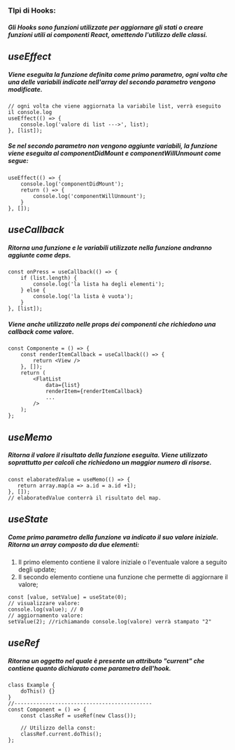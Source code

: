 ### TIpi di Hooks:

##### Gli Hooks sono funzioni utilizzate per aggiornare gli stati o creare funzioni utili ai componenti React, omettendo l'utilizzo delle classi.

## *useEffect*<br/>
##### Viene eseguita la funzione definita come primo parametro, ogni volta che una delle variabili indicate nell'array del secondo parametro vengono modificate.

```
// ogni volta che viene aggiornata la variabile list, verrà eseguito il console.log
useEffect(() => {
    console.log('valore di list --->', list);
}, [list]);
```
##### Se nel secondo parametro non vengono aggiunte variabili, la funzione viene eseguita al componentDidMount e componentWillUnmount come segue:
```
useEffect(() => {
    console.log('componentDidMount');
    return () => {
        console.log('componentWillUnmount');
    }
}, []);
```

## *useCallback*<br/>
##### Ritorna una funzione e le variabili utilizzate nella funzione andranno aggiunte come deps.
```
const onPress = useCallback(() => {
    if (list.length) {
        console.log('la lista ha degli elementi');
    } else {
        console.log('la lista è vuota');
    }
}, [list]);
```
##### Viene anche utilizzato nelle props dei componenti che richiedono una callback come valore.
```
const Componente = () => {
    const renderItemCallback = useCallback(() => {
        return <View />
    }, []);
    return (
        <FlatList
            data={list}
            renderItem={renderItemCallback}
            ...
        />
    );
};
```

## *useMemo*
##### Ritorna il valore il risultato della funzione eseguita. Viene utilizzato soprattutto per calcoli che richiedono un maggior numero di risorse.
```
const elaboratedValue = useMemo(() => {
   return array.map(a => a.id = a.id +1);
}, []);
// elaboratedValue conterrà il risultato del map.
```

## *useState*
##### Come primo parametro della funzione va indicato il suo valore iniziale.<br/>Ritorna un array composto da due elementi:<br/>
1. Il primo elemento contiene il valore iniziale o l'eventuale valore a seguito degli update;
1. Il secondo elemento contiene una funzione che permette di aggiornare il valore;
```
const [value, setValue] = useState(0);
// visualizzare valore:
console.log(value); // 0
// aggiornamento valore:
setValue(2); //richiamando console.log(valore) verrà stampato "2"
```
## *useRef*
##### Ritorna un oggetto nel quale è presente un attributo "current" che contiene quanto dichiarato come parametro dell'hook.
```
class Example {
    doThis() {}
}
//--------------------------------------------
const Component = () => {
    const classRef = useRef(new Class());
    
    // Utilizzo della const:
    classRef.current.doThis(); 
};
```
